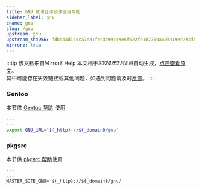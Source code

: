 ```yaml
---
title: GNU 软件仓库镜像使用帮助
sidebar_label: gnu
cname: gnu
slug: /gnu
upstream: gnu
upstream_sha256: fdbd44d1cdca7e81fec4c99c59e6f622fe107709a403a199d293f890100c685f
mirrorz: true
---
```

:::tip 该文档来自MirrorZ Help
本文档于*2024年2月8日*自动生成，[点击查看原文](https://help.mirrors.cernet.edu.cn/gnu)。  
其中可能存在失效链接或其他问题，如遇到问题请及时[反馈](https://gitee.com/dzm91_hust/hust-mirrors/issues)。
:::


### Gentoo

本节供 [Gentoo 帮助](#) 使用

```bash varcode
---
---
export GNU_URL="${_http}://${_domain}/gnu"
```

### pkgsrc

本节供 [pkgsrc 帮助](#)使用

```plain varcode
---
---
MASTER_SITE_GNU= ${_http}://${_domain}/gnu/
```

